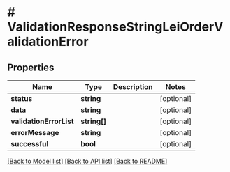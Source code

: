 # # ValidationResponseStringLeiOrderValidationError

## Properties

Name | Type | Description | Notes
------------ | ------------- | ------------- | -------------
**status** | **string** |  | [optional]
**data** | **string** |  | [optional]
**validationErrorList** | **string[]** |  | [optional]
**errorMessage** | **string** |  | [optional]
**successful** | **bool** |  | [optional]

[[Back to Model list]](../../README.md#models) [[Back to API list]](../../README.md#endpoints) [[Back to README]](../../README.md)
